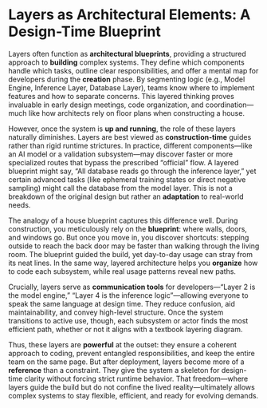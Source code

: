 # **Layers as Architectural Elements: A Design-Time Blueprint**

Layers often function as **architectural blueprints**, providing a structured approach to **building** complex systems. They define which components handle which tasks, outline clear responsibilities, and offer a mental map for developers during the **creation** phase. By segmenting logic (e.g., Model Engine, Inference Layer, Database Layer), teams know where to implement features and how to separate concerns. This layered thinking proves invaluable in early design meetings, code organization, and coordination—much like how architects rely on floor plans when constructing a house.

However, once the system is **up and running**, the role of these layers naturally diminishes. Layers are best viewed as **construction-time** guides rather than rigid runtime strictures. In practice, different components—like an AI model or a validation subsystem—may discover faster or more specialized routes that bypass the prescribed “official” flow. A layered blueprint might say, “All database reads go through the inference layer,” yet certain advanced tasks (like ephemeral training states or direct negative sampling) might call the database from the model layer. This is not a breakdown of the original design but rather an **adaptation** to real-world needs.

The analogy of a house blueprint captures this difference well. During construction, you meticulously rely on the **blueprint**: where walls, doors, and windows go. But once you move in, you discover shortcuts: stepping outside to reach the back door may be faster than walking through the living room. The blueprint guided the build, yet day-to-day usage can stray from its neat lines. In the same way, layered architecture helps you **organize** how to code each subsystem, while real usage patterns reveal new paths.

Crucially, layers serve as **communication tools** for developers—“Layer 2 is the model engine,” “Layer 4 is the inference logic”—allowing everyone to speak the same language at design time. They reduce confusion, aid maintainability, and convey high-level structure. Once the system transitions to active use, though, each subsystem or actor finds the most efficient path, whether or not it aligns with a textbook layering diagram.

Thus, these layers are **powerful** at the outset: they ensure a coherent approach to coding, prevent entangled responsibilities, and keep the entire team on the same page. But after deployment, layers become more of a **reference** than a constraint. They give the system a skeleton for design-time clarity without forcing strict runtime behavior. That freedom—where layers guide the build but do not confine the lived reality—ultimately allows complex systems to stay flexible, efficient, and ready for evolving demands.
